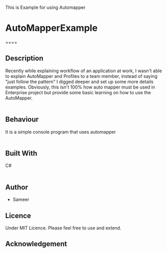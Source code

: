 
 This is Example for using Automapper
# AutoMapperExample
 ====

## Description
Recently while explaining workflow of an application at work, I wasn't able to explain AutoMapper and Profiles to a team member, instead of saying "just follow the pattern" I digged deeper and set up some more details examples. Obviously, this isn't 100% how auto mapper must be used in Enterprise project but provide some basic learning on how to use the AutoMapper.
<br/><br/>

## Behaviour
It is a simple console program that uses automapper
<br/><br/>

## Built With
C#
<br/><br/>

## Author
* Sameer

## Licence
Under MIT Licence. Please feel free to use and extend.

## Acknowledgement

